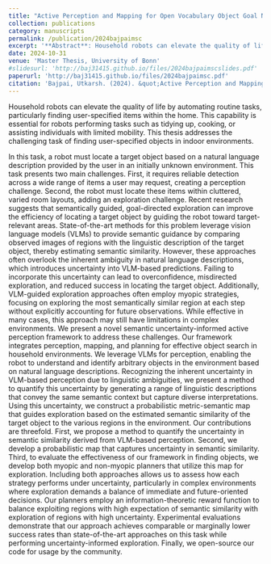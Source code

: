 ```yaml
---
title: "Active Perception and Mapping for Open Vocabulary Object Goal Navigation"
collection: publications
category: manuscripts 
permalink: /publication/2024bajpaimsc
excerpt: '**Abstract**: Household robots can elevate the quality of life by automating routine tasks, particularly finding user-specified items within the home. This capability is essential for robots performing tasks such as tidying up, cooking, or assisting individuals with limited mobility. This thesis addresses the challenging task of finding user-specified objects in indoor environments...' 
date: 2024-10-31
venue: 'Master Thesis, University of Bonn'
#slidesurl: 'http://baj31415.github.io/files/2024bajpaimscslides.pdf'
paperurl: 'http://baj31415.github.io/files/2024bajpaimsc.pdf'
citation: 'Bajpai, Utkarsh. (2024). &quot;Active Perception and Mapping for Open Vocabulary Object Goal Navigation .&quot; <i>Master Thesis</i>. 1(1).'
---
```


Household robots can elevate the quality of life by automating routine tasks, particularly finding user-specified items within the home. This capability is essential for robots performing tasks such as tidying up, cooking, or assisting individuals with limited mobility. This thesis addresses the challenging task of finding user-specified objects in indoor environments. 


In this task, a robot must locate a target object based on a natural language description provided by the user in an initially unknown environment. This task presents two main challenges. First, it requires reliable detection across a wide range of items a user may request, creating a perception challenge. Second, the robot must locate these items within cluttered, varied room layouts, adding an exploration challenge. Recent research suggests that semantically guided, goal-directed exploration can improve the efficiency of locating a target object by guiding the robot toward target-relevant areas. State-of-the-art methods for this problem leverage vision language models (VLMs) to provide semantic guidance by comparing observed images of regions with the linguistic description of the target object, thereby estimating semantic similarity. However, these approaches often overlook the inherent ambiguity in natural language descriptions, which introduces uncertainty into VLM-based predictions. Failing to incorporate this uncertainty can lead to overconfidence, misdirected exploration, and reduced success in locating the target object. Additionally, VLM-guided exploration approaches often employ myopic strategies, focusing on exploring the most semantically similar region at each step without explicitly accounting for future observations. While effective in many cases, this approach may still have limitations in complex environments. We present a novel semantic uncertainty-informed active perception framework to address these challenges. Our framework integrates perception, mapping, and planning for effective object search in household environments. We leverage VLMs for perception, enabling the robot to understand and identify arbitrary objects in the environment based on natural language descriptions. Recognizing the inherent uncertainty in VLM-based perception due to linguistic ambiguities, we present a method to quantify this uncertainty by generating a range of linguistic descriptions that convey the same semantic context but capture diverse interpretations. Using this uncertainty, we construct a probabilistic metric-semantic map that guides exploration based on the estimated semantic similarity of the target object to the various regions in the environment. Our contributions are threefold. First, we propose a method to quantify the uncertainty in semantic similarity derived from VLM-based perception. Second, we develop a probabilistic map that captures uncertainty in semantic similarity. Third, to evaluate the effectiveness of our framework in finding objects, we develop both myopic and non-myopic planners that utilize this map for exploration. Including both approaches allows us to assess how each strategy performs under uncertainty, particularly in complex environments where exploration demands a balance of immediate and future-oriented decisions. Our planners employ an information-theoretic reward function to balance exploiting regions with high expectation of semantic similarity with exploration of regions with high uncertainty. Experimental evaluations demonstrate that our approach achieves comparable or marginally lower success rates than state-of-the-art approaches on this task while performing uncertainty-informed exploration. Finally, we open-source our code for usage by the community. 
